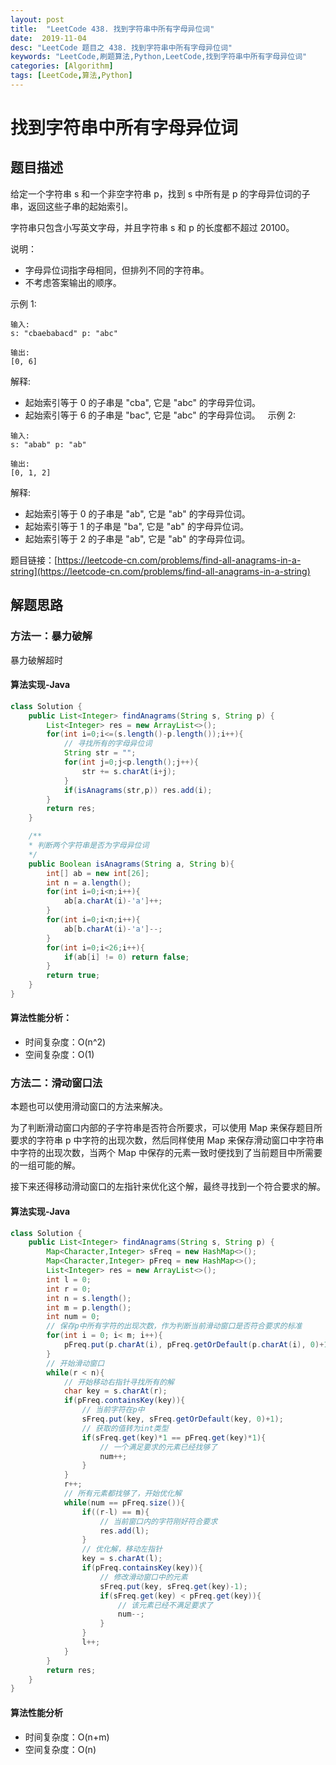 ```yaml
---
layout: post
title:  "LeetCode 438. 找到字符串中所有字母异位词"
date:  2019-11-04
desc: "LeetCode 题目之 438. 找到字符串中所有字母异位词"
keywords: "LeetCode,刷题算法,Python,LeetCode,找到字符串中所有字母异位词"
categories: [Algorithm]
tags: [LeetCode,算法,Python]
---
```

# 找到字符串中所有字母异位词

## 题目描述

给定一个字符串 s 和一个非空字符串 p，找到 s 中所有是 p 的字母异位词的子串，返回这些子串的起始索引。

字符串只包含小写英文字母，并且字符串 s 和 p 的长度都不超过 20100。

说明：

- 字母异位词指字母相同，但排列不同的字符串。
- 不考虑答案输出的顺序。

示例 1:

```
输入:
s: "cbaebabacd" p: "abc"

输出:
[0, 6]
```

解释:
- 起始索引等于 0 的子串是 "cba", 它是 "abc" 的字母异位词。
- 起始索引等于 6 的子串是 "bac", 它是 "abc" 的字母异位词。
 
示例 2:

```
输入:
s: "abab" p: "ab"

输出:
[0, 1, 2]
```

解释:

- 起始索引等于 0 的子串是 "ab", 它是 "ab" 的字母异位词。
- 起始索引等于 1 的子串是 "ba", 它是 "ab" 的字母异位词。
- 起始索引等于 2 的子串是 "ab", 它是 "ab" 的字母异位词。


题目链接：[https://leetcode-cn.com/problems/find-all-anagrams-in-a-string](https://leetcode-cn.com/problems/find-all-anagrams-in-a-string)

## 解题思路

### 方法一：暴力破解

暴力破解超时

#### 算法实现-Java

```java
class Solution {
    public List<Integer> findAnagrams(String s, String p) {
        List<Integer> res = new ArrayList<>();
        for(int i=0;i<=(s.length()-p.length());i++){
            // 寻找所有的字母异位词
            String str = "";
            for(int j=0;j<p.length();j++){
                str += s.charAt(i+j);
            }
            if(isAnagrams(str,p)) res.add(i);
        }
        return res;
    }

    /**
    * 判断两个字符串是否为字母异位词
    */
    public Boolean isAnagrams(String a, String b){
        int[] ab = new int[26];
        int n = a.length();
        for(int i=0;i<n;i++){
            ab[a.charAt(i)-'a']++;
        }
        for(int i=0;i<n;i++){
            ab[b.charAt(i)-'a']--;
        }
        for(int i=0;i<26;i++){
            if(ab[i] != 0) return false;
        }
        return true;
    }
}
```

#### 算法性能分析：

- 时间复杂度：O(n^2)
- 空间复杂度：O(1)

### 方法二：滑动窗口法

本题也可以使用滑动窗口的方法来解决。

为了判断滑动窗口内部的子字符串是否符合所要求，可以使用 Map 来保存题目所要求的字符串 p 中字符的出现次数，然后同样使用 Map 来保存滑动窗口中字符串中字符的出现次数，当两个 Map 中保存的元素一致时便找到了当前题目中所需要的一组可能的解。

接下来还得移动滑动窗口的左指针来优化这个解，最终寻找到一个符合要求的解。

#### 算法实现-Java

```java
class Solution {
    public List<Integer> findAnagrams(String s, String p) {
        Map<Character,Integer> sFreq = new HashMap<>();
        Map<Character,Integer> pFreq = new HashMap<>();
        List<Integer> res = new ArrayList<>();
        int l = 0;
        int r = 0;
        int n = s.length();
        int m = p.length();
        int num = 0;
        // 保存p中所有字符的出现次数，作为判断当前滑动窗口是否符合要求的标准
        for(int i = 0; i< m; i++){
            pFreq.put(p.charAt(i), pFreq.getOrDefault(p.charAt(i), 0)+1);
        }
        // 开始滑动窗口
        while(r < n){
            // 开始移动右指针寻找所有的解
            char key = s.charAt(r);
            if(pFreq.containsKey(key)){
                // 当前字符在p中
                sFreq.put(key, sFreq.getOrDefault(key, 0)+1);
                // 获取的值转为int类型
                if(sFreq.get(key)*1 == pFreq.get(key)*1){
                    // 一个满足要求的元素已经找够了
                    num++;
                }
            }
            r++;
            // 所有元素都找够了，开始优化解
            while(num == pFreq.size()){
                if((r-l) == m){
                    // 当前窗口内的字符刚好符合要求
                    res.add(l);
                }
                // 优化解，移动左指针
                key = s.charAt(l);
                if(pFreq.containsKey(key)){
                    // 修改滑动窗口中的元素
                    sFreq.put(key, sFreq.get(key)-1);
                    if(sFreq.get(key) < pFreq.get(key)){
                        // 该元素已经不满足要求了
                        num--;
                    }
                }
                l++;
            }
        }
        return res;
    }
}
```

#### 算法性能分析

- 时间复杂度：O(n+m)
- 空间复杂度：O(n)